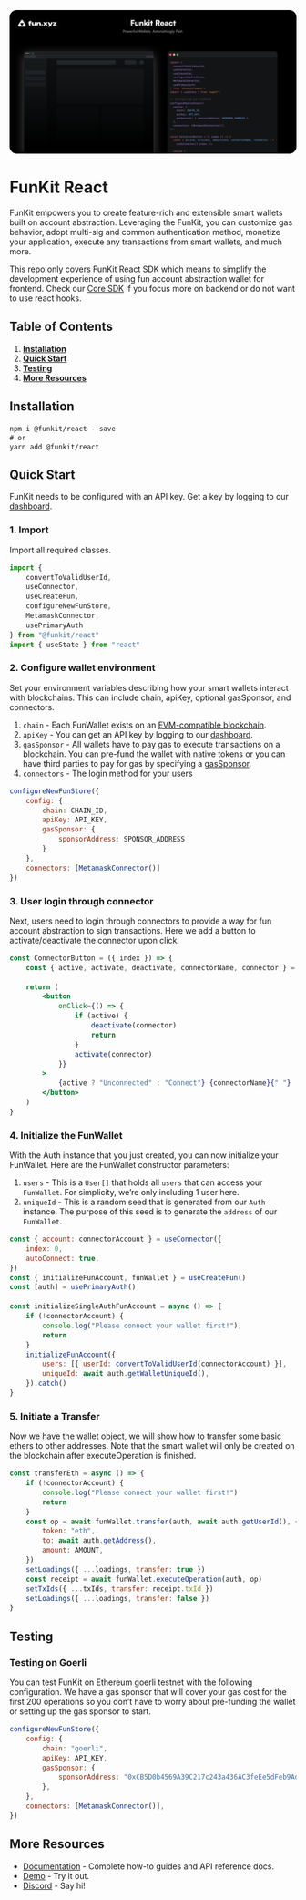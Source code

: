 ![backdrop](./backdrop.png)

# **FunKit React**

FunKit empowers you to create feature-rich and extensible smart wallets built on account abstraction. Leveraging the FunKit, you can customize gas behavior, adopt multi-sig and common authentication method, monetize your application, execute any transactions from smart wallets, and much more.

This repo only covers FunKit React SDK which means to simplify the development experience of using fun account abstraction wallet for frontend. Check our [Core SDK](https://github.com/fun-xyz/funkit-core) if you focus more on backend or do not want to use react hooks.

## **Table of Contents**

1. **[Installation](#installation)**
2. **[Quick Start](#quickstart)**
3. **[Testing](#testing)**
4. **[More Resources](#moreresources)**

## <a id="installation"></a> **Installation**

```
npm i @funkit/react --save
# or
yarn add @funkit/react
```

## <a id="quickstart"></a> **Quick Start**

FunKit needs to be configured with an API key. Get a key by logging to our [dashboard](https://app.fun.xyz/sign-in/request).

### 1. Import

Import all required classes.

```js
import {
    convertToValidUserId,
    useConnector,
    useCreateFun,
    configureNewFunStore,
    MetamaskConnector,
    usePrimaryAuth
} from "@funkit/react"
import { useState } from "react"
```

### 2. Configure wallet environment

Set your environment variables describing how your smart wallets interact with blockchains. This can include chain, apiKey, optional gasSponsor, and connectors.

1. `chain` - Each FunWallet exists on an [EVM-compatible blockchain](https://ethereum.org/en/developers/docs/evm/).
2. `apiKey` - You can get an API key by logging to our [dashboard](https://app.fun.xyz/sign-in/request).
3. `gasSponsor` - All wallets have to pay gas to execute transactions on a blockchain. You can pre-fund the wallet with native tokens or you can have third parties to pay for gas by specifying a [gasSponsor](https://docs.fun.xyz/api-reference/gas-sponsor).
4. `connectors` - The login method for your users

```jsx
configureNewFunStore({
    config: {
        chain: CHAIN_ID,
        apiKey: API_KEY,
        gasSponsor: {
            sponsorAddress: SPONSOR_ADDRESS
        }
    },
    connectors: [MetamaskConnector()]
})
```

### 3. User login through connector

Next, users need to login through connectors to provide a way for fun account abstraction to sign transactions. Here we add a button to activate/deactivate the connector upon click.

```jsx
const ConnectorButton = ({ index }) => {
    const { active, activate, deactivate, connectorName, connector } = useConnector({ index })
    
    return (
        <button
            onClick={() => {
                if (active) {
                    deactivate(connector)
                    return
                }
                activate(connector)
            }}
        >
            {active ? "Unconnected" : "Connect"} {connectorName}{" "}
        </button>
    )
}
```

### 4. Initialize the FunWallet

With the Auth instance that you just created, you can now initialize your FunWallet. Here are the FunWallet constructor parameters:

1. `users` - This is a `User[]` that holds all `users` that can access your `FunWallet`. For simplicity, we’re only including 1 user here.
2. `uniqueId` - This is a random seed that is generated from our `Auth` instance. The purpose of this seed is to generate the `address` of our `FunWallet`.

```jsx
const { account: connectorAccount } = useConnector({
    index: 0,
    autoConnect: true,
})
const { initializeFunAccount, funWallet } = useCreateFun()
const [auth] = usePrimaryAuth()

const initializeSingleAuthFunAccount = async () => {
    if (!connectorAccount) {
        console.log("Please connect your wallet first!");
        return
    }
    initializeFunAccount({
        users: [{ userId: convertToValidUserId(connectorAccount) }],
        uniqueId: await auth.getWalletUniqueId(),
    }).catch()
}
```

### 5. Initiate a Transfer

Now we have the wallet object, we will show how to transfer some basic ethers to other addresses. Note that the smart wallet will only be created on the blockchain after executeOperation is finished.

```jsx
const transferEth = async () => {
    if (!connectorAccount) {
        console.log("Please connect your wallet first!")
        return
    }
    const op = await funWallet.transfer(auth, await auth.getUserId(), {
        token: "eth",
        to: await auth.getAddress(),
        amount: AMOUNT,
    })
    setLoadings({ ...loadings, transfer: true })
    const receipt = await funWallet.executeOperation(auth, op)
    setTxIds({ ...txIds, transfer: receipt.txId })
    setLoadings({ ...loadings, transfer: false })
}
```

## <a id="testing"></a> **Testing**

### **Testing on Goerli**

You can test FunKit on Ethereum goerli testnet with the following configuration. We have a gas sponsor that will cover your gas cost for the first 200 operations so you don’t have to worry about pre-funding the wallet or setting up the gas sponsor to start.

```jsx
configureNewFunStore({
    config: {
        chain: "goerli",
        apiKey: API_KEY,
        gasSponsor: {
            sponsorAddress: "0xCB5D0b4569A39C217c243a436AC3feEe5dFeb9Ad",
        },
    },
    connectors: [MetamaskConnector()],
})
```

## <a id="moreresources"></a> **More Resources**

- [Documentation](http://docs.fun.xyz) - Complete how-to guides and API reference docs.
- [Demo](https://demo.fun.xyz) - Try it out.
- [Discord](https://discord.gg/7ZRAv4es) - Say hi!
